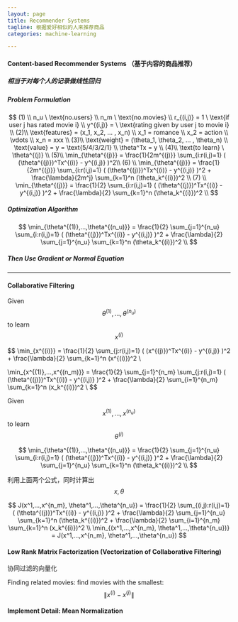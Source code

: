 ```yaml
---
layout: page
title: Recommender Systems
tagline: 根据爱好相似的人来推荐商品
categories: machine-learning

---
```



#### Content-based Recommender Systems （基于内容的商品推荐）

##### 相当于对每个人的记录做线性回归

##### Problem Formulation

$$
(1) \\
n_u \ \text{no.users} \\
n_m \ \text{no.movies} \\
r_{(i,j)} = 1 \ \text{if user j has rated movie i} \\
y^{(i,j)} = \ \text{rating given by user j to movie i} \\
(2)\\
\text{features} = (x_1, x_2, ... , x_n) \\
x_1 = romance \\
x_2 = action \\
\vdots \\
x_n = xxx \\
(3)\\
\text{weight} = (\theta_1, \theta_2, ... , \theta_n) \\
\text{value} = y = \text{5/4/3/2/1} \\
\theta^Tx = y \\
(4)\\
\text{to learn} \ \theta^{(j)} \\
(5)\\
\min_{\theta^{(j)}} = \frac{1}{2m^{(j)}} \sum_{i:r(i,j)=1} ( (\theta^{(j)})^Tx^{(i)} - y^{(i,j)} )^2\\
(6) \\
\min_{\theta^{(j)}} = \frac{1}{2m^{(j)}} \sum_{i:r(i,j)=1} ( (\theta^{(j)})^Tx^{(i)} - y^{(i,j)} )^2 +
\frac{\lambda}{2m^j} \sum_{k=1}^n (\theta_k^{(i)})^2 \\
(7) \\
\min_{\theta^{(j)}} = \frac{1}{2} \sum_{i:r(i,j)=1} ( (\theta^{(j)})^Tx^{(i)} - y^{(i,j)} )^2 +
\frac{\lambda}{2} \sum_{k=1}^n (\theta_k^{(i)})^2 \\
$$

##### Optimization Algorithm

$$
\min_{\theta^{(1)},...,\theta^{(n_u)}} = \frac{1}{2} \sum_{j=1}^{n_u} \sum_{i:r(i,j)=1} ( (\theta^{(j)})^Tx^{(i)} - y^{(i,j)} )^2 +
\frac{\lambda}{2} \sum_{j=1}^{n_u} \sum_{k=1}^n (\theta_k^{(i)})^2 \\
$$

##### Then Use Gradient or Normal Equation

---

#### Collaborative Filtering

Given $$ \theta^{(1)}, ... , \theta^{(n_u)} $$ to learn $$ x^{(i)} $$

$$
\min_{x^{(i)}} = \frac{1}{2} \sum_{j:r(i,j)=1} ( (x^{(j)})^Tx^{(i)} - y^{(i,j)} )^2 +
\frac{\lambda}{2} \sum_{k=1}^n (x^{(i)})^2 \\

\min_{x^{(1)},...,x^{(n_m)}} = \frac{1}{2} \sum_{j=1}^{n_m} \sum_{j:r(i,j)=1} ( (\theta^{(j)})^Tx^{(i)} - y^{(i,j)} )^2 +
\frac{\lambda}{2} \sum_{i=1}^{n_m} \sum_{k=1}^n (x_k^{(i)})^2 \\
$$

Given $$ x^{(1)}, ... , x^{(n_u)} $$ to learn $$ \theta^{(i)} $$

$$
\min_{\theta^{(1)},...,\theta^{(n_u)}} = \frac{1}{2} \sum_{j=1}^{n_u} \sum_{i:r(i,j)=1} ( (\theta^{(j)})^Tx^{(i)} - y^{(i,j)} )^2 +
\frac{\lambda}{2} \sum_{j=1}^{n_u} \sum_{k=1}^n (\theta_k^{(i)})^2 \\
$$

利用上面两个公式，同时计算出$$x, \theta$$

$$
J(x^1,...,x^{n_m}, \theta^1,...,\theta^{n_u}) = \frac{1}{2} \sum_{(i,j):r(i,j)=1} ( (\theta^{(j)})^Tx^{(i)} - y^{(i,j)} )^2  + \frac{\lambda}{2} \sum_{j=1}^{n_u} \sum_{k=1}^n (\theta_k^{(i)})^2 + \frac{\lambda}{2} \sum_{i=1}^{n_m} \sum_{k=1}^n (x_k^{(i)})^2  \\
\min_{(x^1,...,x^{n_m}, \theta^1,...,\theta^{n_u})} = J(x^1,...,x^{n_m}, \theta^1,...,\theta^{n_u})
$$

#### Low Rank Matrix Factorization (Vectorization of Collaborative Filtering)

协同过滤的向量化

Finding related movies: find movies with the smallest: $$\| x^{(i)} - x^{(j)} \|$$


#### Implement Detail: Mean Normalization
